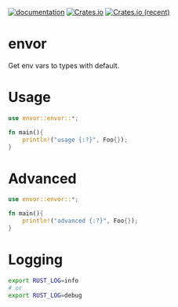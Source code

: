 [![documentation](https://docs.rs/envor/badge.svg)](https://docs.rs/envor) [![Crates.io](https://img.shields.io/crates/v/envor.svg)](https://crates.io/crates/envor) [![Crates.io (recent)](https://img.shields.io/crates/dr/envor)](https://crates.io/crates/envor)

# envor

Get env vars to types with default.

# Usage

```rust
use envor::envor::*;

fn main(){
	println!("usage {:?}", Foo{});
}
```

# Advanced

```rust
use envor::envor::*;

fn main(){
	println!("advanced {:?}", Foo{});
}
```

# Logging

```bash
export RUST_LOG=info
# or
export RUST_LOG=debug
```
